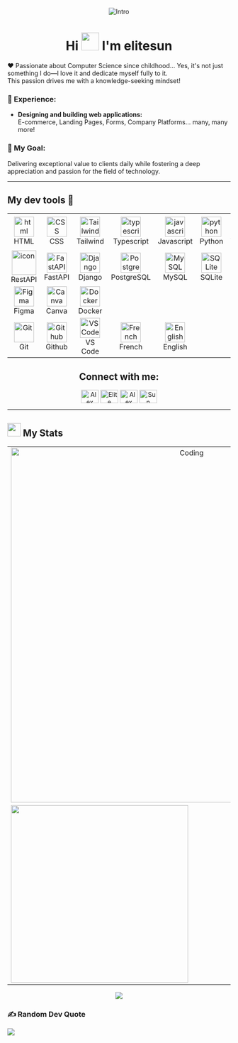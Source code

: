 <img style="width:100%;height:3px;" src="./bar.gif" />

<p align="center">
  <img src="https://readme-typing-svg.herokuapp.com/?font=Righteous&size=45&center=true&vCenter=true&width=700&height=70&duration=4000&lines=Hi+There,+it's+me+Alex!;Your+friendly+neighborhood+developer.;😉" alt="Intro" /> 
</p>

<h1 align="center">Hi <img src="https://user-images.githubusercontent.com/44104676/173990923-48b66056-0bff-472a-b5bf-faab4146e950.gif" height="40"> I'm elitesun</h1>

❤️ Passionate about Computer Science since childhood... Yes, it's not just something I do—I love it and dedicate myself fully to it.  
This passion drives me with a knowledge-seeking mindset!

### 🚀 Experience:

- **Designing and building web applications:**  
  E-commerce, Landing Pages, Forms, Company Platforms... many, many more!

### 🎯 My Goal:

Delivering exceptional value to clients daily while fostering a deep appreciation and passion for the field of technology.

---

## My dev tools 🫰

<table align="center" cellpadding="10"> 
    <!-- First Row: Languages and Frameworks -->
    <tr>
        <td align="center" width="90">
            <img src="https://skillicons.dev/icons?i=html" width="45" height="45" alt="html" />
            <br>HTML
        </td>
        <td align="center" width="90">
          <img src="https://skillicons.dev/icons?i=css" width="45" height="45" alt="CSS" />
          <br>CSS
        </td>
        <td align="center" width="90">
          <img src="https://skillicons.dev/icons?i=tailwind" width="45" height="45" alt="Tailwind" />
          <br>Tailwind
        </td>
	      <td align="center" width="90">
            <img src="https://skillicons.dev/icons?i=typescript" width="45" height="45" alt="typescript" />
            <br>Typescript
        </td>
          <td align="center" width="90">
            <img src="https://skillicons.dev/icons?i=javascript" width="45" height="45" alt="javascript" />
            <br>Javascript
          </td>
          <td align="center" width="90">
            <img src="https://skillicons.dev/icons?i=python" width="45" height="45" alt="python" />
            <br>Python
          </td>
        <td align="center" width="90">
            <img src="https://skillicons.dev/icons?i=vue" width="45" height="45" alt="Vue.js" />
            <br>Vue.js
          </td>
        <td align="center" width="90">
      	    <img src="https://techstack-generator.vercel.app/react-icon.svg" alt="icon" width="55" height="55" />
            <br>React.js
        </td>
        <td align="center" width="90">
          <img src="https://skillicons.dev/icons?i=nextjs" width="45" height="45" alt="Next.js" />
          <br>Next.js
        </td>
    <tr/>
    <!-- Second Row: Backend and databases-->
    <tr>
        <td align="center" width="90">
          <img src="https://techstack-generator.vercel.app/restapi-icon.svg" alt="icon" width="55" height="55" />
          <br>RestAPI
        </td>
        <td align="center" width="90">
          <img src="https://skillicons.dev/icons?i=fastapi" width="45" height="45" alt="FastAPI" />
          <br>FastAPI
        </td>
        <td align="center" width="90">
          <img src="https://skillicons.dev/icons?i=django" width="45" height="45" alt="Django" />
          <br>Django
        </td>
        <td align="center" width="90">
          <img src="https://skillicons.dev/icons?i=postgresql" width="45" height="45" alt="PostgreSQL" />
          <br>PostgreSQL
        </td>
        <td align="center" width="90">
          <img src="https://skillicons.dev/icons?i=mysql" width="45" height="45" alt="MySQL" />
          <br>MySQL
        </td>
        <td align="center" width="90">
          <img src="https://skillicons.dev/icons?i=sqlite" width="45" height="45" alt="SQLite" />
          <br>SQLite
        </td>
    <!-- Third Row: Design and Extra -->
    <tr>
      <td align="center" width="90">
        <img src="https://skillicons.dev/icons?i=figma" width="45" height="45" alt="Figma" />
        <br>Figma
      </td>
      <td align="center" width="90">
        <img src="https://upload.wikimedia.org/wikipedia/commons/0/08/Canva_icon_2021.svg" width="45" height="45" alt="Canva" />
        <br>Canva
      </td>
      <td align="center" width="90">
        <img src="https://skillicons.dev/icons?i=docker" width="45" height="45" alt="Docker" />
        <br>Docker
      </td>
    </tr>
    <!-- Fourth Row: Tools and Languages -->
    <tr>
      <td align="center" width="90">
           <img src="https://skillicons.dev/icons?i=git" width="45" height="45" alt="Git" />
           <br>Git
      </td>
      <td align="center" width="90">
            <img src="https://skillicons.dev/icons?i=github" width="45" height="45" alt="Github" />
            <br>Github
      </td>
      <td align="center" width="90">
            <img src="https://skillicons.dev/icons?i=vscode" width="45" height="45" alt="VS Code" />
            <br>VS Code
      </td>
      <td align="center" width="90">
            <img src="https://cdn-icons-png.flaticon.com/512/197/197560.png" width="45" height="45" alt="French" />
            <br>French
      </td>
      <td align="center" width="90">
            <img src="https://cdn-icons-png.flaticon.com/512/197/197374.png" width="45" height="45" alt="English" />
            <br>English
      </td>
    </tr>
</table>

<div align="center">
<h2 align="center">Connect with me: </h2>
<a href="https://www.linkedin.com/in/alex-sunday-5942b5328?utm_source=share&utm_campaign=share_via&utm_content=profile&utm_medium=android_app" target="blank"><img align="center" src="https://raw.githubusercontent.com/rahuldkjain/github-profile-readme-generator/master/src/images/icons/Social/linked-in-alt.svg" alt="Alex Sunday LinkedIn" height="30" width="40" /></a>
<a href="https://www.instagram.com/elitesun2004?igsh=YzljYTk1ODg3Zg==" target="blank"><img align="center" src="https://raw.githubusercontent.com/rahuldkjain/github-profile-readme-generator/master/src/images/icons/Social/instagram.svg" alt="Elite Sun Instagram" height="30" width="40" /></a>
<a href="https://www.facebook.com/share/1E9s4aXbzc/" target="blank"><img align="center" src="https://raw.githubusercontent.com/rahuldkjain/github-profile-readme-generator/master/src/images/icons/Social/facebook.svg" alt="Alex Sunday Facebook" height="30" width="40" /></a>
<a href="https://t.me/Sun_elite" target="blank"><img align="center" src="https://cdn.jsdelivr.net/npm/simple-icons@3.0.1/icons/telegram.svg" alt="Sun Elite Telegram" height="30" width="40" /></a>
</div>

---

<!--Statistics -->

## <img src="https://media4.giphy.com/media/MIGbtLZoVjbl0bYbAd/giphy.gif?cid=ecf05e472t2h0i8d7dcjaoau9iqtchhr899hxmpxzzgc7lyw&rid=giphy.gif" width="30"> My Stats

<!-- A resume of my stats -->
<table cellpadding="0" border="0" width="100%">
  <!-- First Row: GIF spanning full width -->
  <tr>
    <td colspan="2" align="center">
      <img alt="Coding" width="800" src="https://user-images.githubusercontent.com/113350806/236842414-18101a37-92f5-4de7-a46d-eeaca6e16cbd.gif">
    </td>
  </tr>
  <!-- Second Row: GitHub Stats & Top Languages sharing the row equally -->
  <tr>
    <td width="50%" align="center">
      <img width="400" src="https://github-readme-stats.vercel.app/api?username=Elitesun&count_private=true&show_icons=true&theme=tokyonight&hide_border=true&custom_title=My%20GitHub%20Stats"/>
    </td>
    <td width="50%" align="center">
      <img height="180px" src="https://github-readme-stats.vercel.app/api/top-langs/?username=Elitesun&count_private=true&langs_count=10&theme=tokyonight&hide_border=true&layout=compact&hide=html,css,plsql,ejs&custom_title=Top%20Languages" alt="Elitesun :: Top Langs" />
    </td>
  </tr>
</table>
<!--counter -->
<p align="center"><img src="https://profile-counter.glitch.me/{Elitesun}/count.svg"></p>

### ✍️ Random Dev Quote
![](https://quotes-github-readme.vercel.app/api?type=horizontal&theme=dark)
